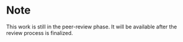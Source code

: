 # Note

This work is still in the peer-review phase. It will be available after the review process is finalized.
